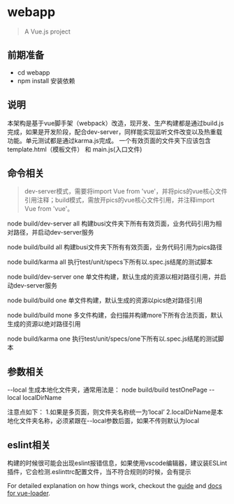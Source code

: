 # webapp

> A Vue.js project


## 前期准备
* cd webapp
* npm install 安装依赖


## 说明
   本架构是基于vue脚手架（webpack）改造，现开发、生产构建都是通过build.js完成，如果是开发阶段，配合dev-server，同样能实现监听文件改变以及热重载功能。单元测试都是通过karma.js完成。
   一个有效页面的文件夹下应该包含template.html（模板文件） 和 main.js(入口文件)

## 命令相关 
> dev-server模式，需要将import Vue from 'vue'，并将pics的vue核心文件引用注释；build模式，需放开pics的vue核心文件引用，并注释import Vue from 'vue'。

node build/dev-server all
构建busi文件夹下所有有效页面，业务代码引用为相对路径，并启动dev-server服务

node build/build all
构建busi文件夹下所有有效页面，业务代码引用为pics路径

node build/karma all
执行test/unit/specs下所有以.spec.js结尾的测试脚本

node build/dev-server one
单文件构建，默认生成的资源以相对路径引用，并启动dev-server服务

node build/build one
单文件构建，默认生成的资源以pics绝对路径引用

node build/build mone
多文件构建，会扫描并构建more下所有合法页面，默认生成的资源以绝对路径引用

node build/karma one
执行test/unit/specs/one下所有以.spec.js结尾的测试脚本

## 参数相关
--local
生成本地化文件夹，通常用法是：
    node build/build testOnePage --local localDirName

注意点如下：
    1.如果是多页面，则文件夹名称统一为‘local’
    2.localDirName是本地化文件夹名称，必须紧跟在--local参数后面，如果不传则默认为local

## eslint相关
构建的时候很可能会出现eslint报错信息，如果使用vscode编辑器，建议装ESLint插件，它会检测.eslinttrc配置文件，当不符合规则的时候，会有提示


For detailed explanation on how things work, checkout the [guide](http://vuejs-templates.github.io/webpack/) and [docs for vue-loader](http://vuejs.github.io/vue-loader).
